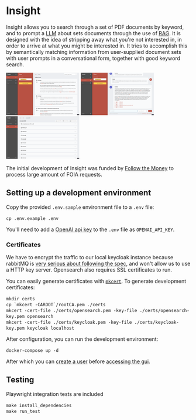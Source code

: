 # Insight

Insight allows you to search through a set of PDF documents by keyword, and to
prompt a [LLM](https://en.wikipedia.org/wiki/Large_language_model) about sets
documents through the use of
[RAG](https://research.ibm.com/blog/retrieval-augmented-generation-RAG). It is
designed with the idea of stripping away what you're not interested in, in order
to arrive at what you might be interested in. It tries to accomplish this
by semantically matching information from user-supplied document sets with user
prompts in a conversational form, together with good keyword search.

<p float="left">
  <img src="images/search.png" width="200" />
  <img src="images/conversation.png" width="200" /> 
  <img src="images/files.png" width="200" />
</p>

The initial development of Insight was funded by [Follow the
Money](https://ftm.nl) to process large amount of FOIA requests.

## Setting up a development environment

Copy the provided `.env.sample` environment file to a `.env` file:

```
cp .env.example .env
```

You'll need to add a [OpenAI api key](https://platform.openai.com/api-keys) to
the `.env` file as `OPENAI_API_KEY`.

### Certificates

We have to encrypt the traffic to our local keycloak instance because rabbitMQ
is [very serious about following the
spec](https://github.com/rabbitmq/rabbitmq-server/blob/main/deps/rabbitmq_auth_backend_oauth2/README.md#variables-configurable-in-rabbitmqconf),
and won't allow us to use a HTTP key server. Opensearch also requires SSL
certificates to run.

You can easily generate certificates with
[`mkcert`](https://github.com/FiloSottile/mkcert). To generate development
certificates:

```
mkdir certs
cp `mkcert -CAROOT`/rootCA.pem ./certs
mkcert -cert-file ./certs/opensearch.pem -key-file ./certs/opensearch-key.pem opensearch
mkcert -cert-file ./certs/keycloak.pem -key-file ./certs/keycloak-key.pem keycloak localhost
```

After configuration, you can run the development environment:

```
docker-compose up -d
```

After which you can [create a user](https://localhost:8000) before [accessing
the gui](http://localhost:3000).

## Testing

Playwright integration tests are included

```
make install_dependencies
make run_test
```
